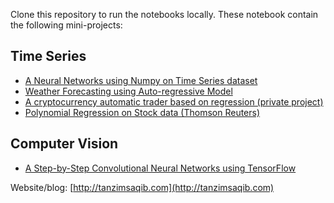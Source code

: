 Clone this repository to run the notebooks locally. These notebook contain the following mini-projects:

## Time Series
- [A Neural Networks using Numpy on Time Series dataset](http://tanzimsaqib.com/nn-numpy-timeseries)
- [Weather Forecasting using Auto-regressive Model](https://github.com/tsaqib/ml-playground/blob/master/weather-forecasting-auto-reg/weather-forecasting-auto-reg.ipynb)
- [A cryptocurrency automatic trader based on regression (private project)](https://github.com/tsaqib/ml-playground/blob/master/crypto-trader/README.md)
- [Polynomial Regression on Stock data (Thomson Reuters)](https://github.com/tsaqib/ml-playground/blob/master/thomson-reuters-poly-reg/thomson-reuters-poly-reg.ipynb)

## Computer Vision
- [A Step-by-Step Convolutional Neural Networks using TensorFlow](http://tanzimsaqib.com/cnn-tensorflow)

Website/blog: [http://tanzimsaqib.com](http://tanzimsaqib.com)
